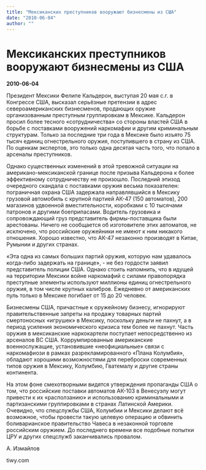 ```yaml
---
title: "Мексиканских преступников вооружают бизнесмены из США"
date: "2010-06-04"
author: ""
---
```


# Мексиканских преступников вооружают бизнесмены из США

**2010-06-04** 

Президент Мексики Фелипе Кальдерон, выступая 20 мая с.г. в Конгрессе США, высказал серьёзные претензии в адрес североамериканских бизнесменов, продающих оружие организованным преступным группировкам в Мексике. Кальдерон просил более тесного «сотрудничества» со стороны властей США в борьбе с поставками вооружений наркомафии и другим криминальным структурам. Только за последние три года в Мексике было изъято 75 тысяч единиц огнестрельного оружия, поступившего в страну из США. По оценкам экспертов, это только одна десятая часть того, что попало в арсеналы преступников. 

 

Однако существенных изменений в этой тревожной ситуации на американо-мексиканской границе после призыва Кальдерона к более эффективному сотрудничеству не произошло. Последний эпизод очередного скандала с поставками оружия весьма показателен: пограничная охрана США задержала направлявшийся в Мексику грузовой автомобиль с крупной партией АК-47 (150 автоматов), 200 магазинов удвоенной вместительности, коробками с 10 тысячами патронов и другими боеприпасами. Водитель грузовика и сопровождающий груз представитель фирмы-поставщика были арестованы. Ничего не сообщается об изготовителе этих автоматов, не исключено, что российские оружейники не имеют к ним никакого отношения. Хорошо известно, что АК-47 незаконно производят в Китае, Румынии и других странах. 

 

«Эта одна из самых больших партий оружия, которую нам удавалось когда-либо задержать на границе», - не без гордости заявил представитель полиции США. Однако стоить напомнить, что в идущей на территории Мексики войне наркомафий с силами правопорядка преступные элементы используют миллионы единиц огнестрельного оружия, в том числе крупных калибров. Ежедневно от американских пуль только в Мексике погибает от 15 до 20 человек. 

 

Бизнесмены США, причастные к оружейному бизнесу, игнорируют правительственные запреты на продажу товарных партий смертоносных «игрушек» в Мексику, поскольку деньги не пахнут, а в период усиления экономического кризиса тем более не пахнут. Часть оружия в мексиканские наркокартели поступает непосредственно из арсеналов ВС США. Коррумпированные американские военнослужащие, установившие «неофициальные» связи с наркомафиози в рамках разрекламированного «Плана Колумбия», обладают хорошими возможностями для переброски современных типов оружия в Мексику, Колумбию, Гватемалу и другие страны континента. 

 

На этом фоне смехотворными видятся утверждения пропаганды США о том, что российские поставки автоматов АК-103 в Венесуэлу могут привести к их «расползанию» и использованию криминальными и партизанскими группировками в странах Латинской Америки. Очевидно, что спецслужбы США, Колумбии и Мексики делают всё возможное, чтобы провести такую целевую операцию и обвинить боливарианское правительство Чавеса в незаконной торговле российским оружием. До последнего времени все подобные попытки ЦРУ и других спецслужб заканчивались провалом.

А. Измайлов

tiwy.com